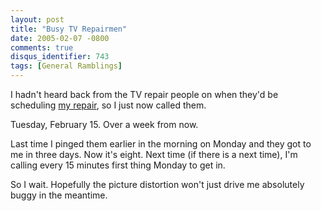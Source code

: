 ```yaml
---
layout: post
title: "Busy TV Repairmen"
date: 2005-02-07 -0800
comments: true
disqus_identifier: 743
tags: [General Ramblings]
---
```

I hadn't heard back from the TV repair people on when they'd be
scheduling [my repair](/archive/2005/02/07/tv-lines-not-parallel.aspx),
so I just now called them.
 
 Tuesday, February 15. Over a week from now.
 
 Last time I pinged them earlier in the morning on Monday and they got
to me in three days. Now it's eight. Next time (if there is a next
time), I'm calling every 15 minutes first thing Monday to get in.
 
 So I wait. Hopefully the picture distortion won't just drive me
absolutely buggy in the meantime.
